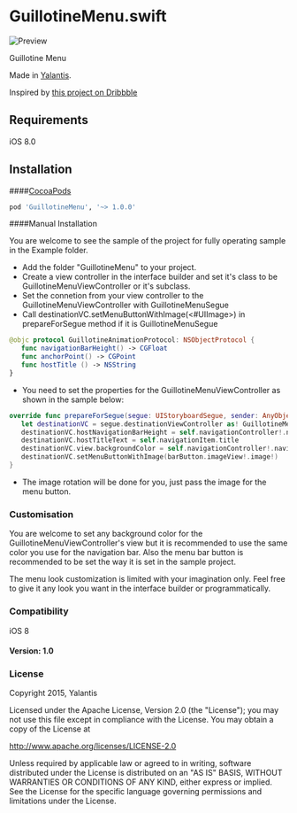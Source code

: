
# GuillotineMenu.swift
![Preview](https://d13yacurqjgara.cloudfront.net/users/495792/screenshots/2003376/tab_bar_animation_fin-02.gif)

Guillotine Menu

Made in [Yalantis](http://yalantis.com/).

Inspired by [this project on Dribbble](https://dribbble.com/shots/2018249-Side-Topbar-Animation)

## Requirements
iOS 8.0

## Installation

####[CocoaPods](http://cocoapods.org)
```ruby
pod 'GuillotineMenu', '~> 1.0.0'
```

####Manual Installation

You are welcome to see the sample of the project for fully operating sample in the Example folder.

* Add the folder "GuillotineMenu" to your project.
* Create a view controller in the interface builder and set it's class to be GuillotineMenuViewController or it's subclass.
* Set the connetion from your view controller to the GuillotineMenuViewController with GuillotineMenuSegue
* Call destinationVC.setMenuButtonWithImage(<#UIImage>) in prepareForSegue method if it is GuillotineMenuSegue

```swift
@objc protocol GuillotineAnimationProtocol: NSObjectProtocol {
   func navigationBarHeight() -> CGFloat
   func anchorPoint() -> CGPoint
   func hostTitle () -> NSString
}
```

* You need to set the properties for the GuillotineMenuViewController as shown in the sample below: 

```swift
override func prepareForSegue(segue: UIStoryboardSegue, sender: AnyObject?) {
   let destinationVC = segue.destinationViewController as! GuillotineMenuViewController
   destinationVC.hostNavigationBarHeight = self.navigationController!.navigationBar.frame.size.height
   destinationVC.hostTitleText = self.navigationItem.title
   destinationVC.view.backgroundColor = self.navigationController!.navigationBar.barTintColor
   destinationVC.setMenuButtonWithImage(barButton.imageView!.image!)
}
```

* The image rotation will be done for you, just pass the image for the menu button.

### Customisation

You are welcome to set any background color for the GuillotineMenuViewController's view but it is recommended to use the same color you use for the navigation bar.
Also the menu bar button is recommended to be set the way it is set in the sample project.

The menu look customization is limited with your imagination only. Feel free to give it any look you want in the interface builder or programmatically.

### Compatibility

iOS 8

#### Version: 1.0

### License

Copyright 2015, Yalantis

Licensed under the Apache License, Version 2.0 (the "License");
you may not use this file except in compliance with the License.
You may obtain a copy of the License at

http://www.apache.org/licenses/LICENSE-2.0

Unless required by applicable law or agreed to in writing, software
distributed under the License is distributed on an "AS IS" BASIS,
WITHOUT WARRANTIES OR CONDITIONS OF ANY KIND, either express or implied.
See the License for the specific language governing permissions and
limitations under the License.
